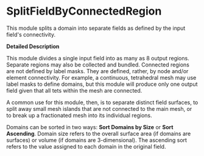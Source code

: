 # SplitFieldByConnectedRegion

This module splits a domain into separate fields as defined by the input field's connectivity.

**Detailed Description**

This module divides a single input field into as many as 8 output regions. Separate regions may also be collected and bundled. Connected regions are not defined by label masks. They are defined, rather, by node and/or element connectivity. For example, a continuous, tetrahedral mesh may use label masks to define domains, but this module will produce only one output field given that all tets within the mesh are connected.

A common use for this module, then, is to separate distinct field surfaces, to split away small mesh islands that are not connected to the main mesh, or to break up a fractionated mesh into its individual regions.

Domains can be sorted in two ways: **Sort Domains by Size** or **Sort Ascending**. Domain size refers to the overall surface area (if domains are surfaces) or volume (if domains are 3-dimensional). The ascending sort refers to the value assigned to each domain in the original field.
